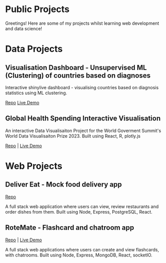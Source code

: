 # Public Projects

Greetings! Here are some of my projects whilst learning web development and data science!

# Data Projects

## Visualisation Dashboard - Unsupervised ML (Clustering) of countries based on diagnoses

Interactive shinylive dashboard - visualising countries based on diagnosis statistics using ML clustering.

[Repo](https://github.com/georgezeng0/country_diagnosis_visualisation/) [Live Demo](https://georgezeng0.github.io/country_diagnosis_visualisation/)

## Global Health Spending Interactive Visualisation

An interactive Data Visualisaiton Project for the World Goverment Summit's World Data Visualisaiton Prize 2023. Built using React, R, plotly.js

[Repo](https://github.com/georgezeng0/world-data-visualisation-prize-2023) | [Live Demo](https://health-spend-dashboard.netlify.app/)

# Web Projects

## Deliver Eat - Mock food delivery app

[Repo](https://github.com/georgezeng0/food_delivery_app)

A full stack web application where users can view, review restaurants and order dishes from them. Built using Node, Express, PostgreSQL, React.

## RoteMate - Flashcard and chatroom app
[Repo](https://github.com/georgezeng0/social_study_app) | [Live Demo](https://rote-mate.herokuapp.com/)

A full stack web applications where users can create and view flashcards, with chatrooms. Built using Node, Express, MongoDB, React, socketIO.

